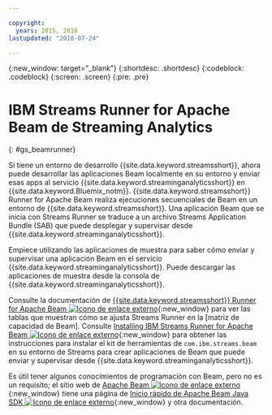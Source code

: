 ```yaml
---

copyright:
  years: 2015, 2018
lastupdated: "2018-07-24"

---
```


<!-- Attribute definitions -->
{:new_window: target="_blank"}
{:shortdesc: .shortdesc}
{:codeblock: .codeblock}
{:screen: .screen}
{:pre: .pre}

# IBM Streams Runner for Apache Beam de Streaming Analytics
{: #gs_beamrunner}

Si tiene un entorno de desarrollo {{site.data.keyword.streamsshort}}, ahora puede desarrollar las aplicaciones Beam localmente en su entorno y enviar esas apps al servicio {{site.data.keyword.streaminganalyticsshort}} en {{site.data.keyword.Bluemix_notm}}. {{site.data.keyword.streamsshort}} Runner for Apache Beam realiza ejecuciones secuenciales de Beam en un entorno de {{site.data.keyword.streamsshort}}. Una aplicación Beam que se inicia con Streams Runner se traduce a un archivo Streams Application Bundle (SAB) que puede desplegar y supervisar desde {{site.data.keyword.streaminganalyticsshort}}.


Empiece utilizando las aplicaciones de muestra [](/docs/services/StreamingAnalytics/c_starterapps.html) para saber cómo enviar y supervisar una aplicación Beam en el servicio {{site.data.keyword.streaminganalyticsshort}}. Puede descargar las aplicaciones de muestra desde la consola de {{site.data.keyword.streaminganalyticsshort}}.

Consulte la documentación de [{{site.data.keyword.streamsshort}} Runner for Apache Beam ![Icono de enlace externo](../../icons/launch-glyph.svg "Icono de enlace externo")](https://ibmstreams.github.io/streamsx.documentation/docs/beamrunner/beamrunner-1-intro/){:new_window} para ver las tablas que muestran cómo se ajusta Streams Runner en la [matriz de capacidad de Beam]. Consulte [Installing IBM Streams Runner for Apache Beam ![Icono de enlace externo](../../icons/launch-glyph.svg "Icono de enlace externo")](http://bit.ly/2zFDpPr){:new_window} para obtener las instrucciones para instalar el kit de herramientas de `com.ibm.streams.beam` en su entorno de Streams para crear aplicaciones de Beam que puede enviar y supervisar desde {{site.data.keyword.streaminganalyticsshort}}.

Es útil tener algunos conocimientos de programación con Beam, pero no es un requisito; el sitio web de [Apache Beam ![Icono de enlace externo](../../icons/launch-glyph.svg "Icono de enlace externo")](https://beam.apache.org/documentation/){:new_window} tiene una página de [Inicio rápido de Apache Beam Java SDK ![Icono de enlace externo](../../icons/launch-glyph.svg "Icono de enlace externo")](https://beam.apache.org/get-started/quickstart-java/){:new_window} y otra documentación.
